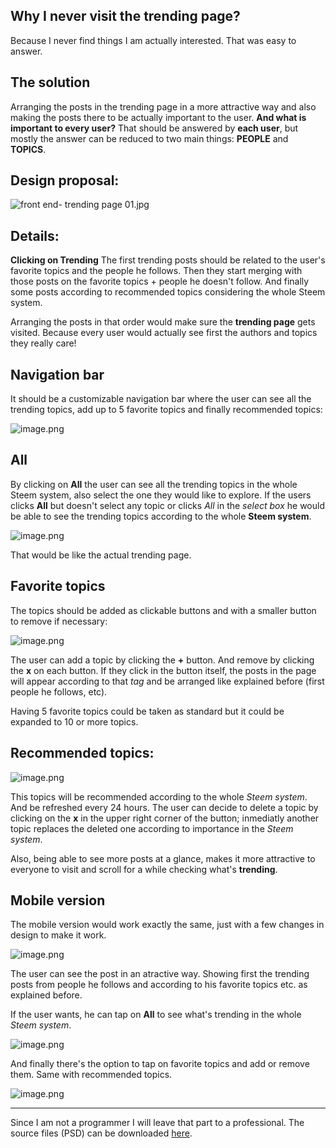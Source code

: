 ## Why I never visit the trending page?

Because I never find things I am actually interested. That was easy to answer.

## The solution

Arranging the posts in the trending page in a more attractive way and also making the posts there to be actually important to the user. **And what is important to every user?** That should be answered by **each user**, but mostly the answer can be reduced to two main things: **PEOPLE** and **TOPICS**.

## Design proposal:

![front end- trending page 01.jpg](https://res.cloudinary.com/hpiynhbhq/image/upload/v1511560211/cttungi1fbqyyz1fh7qo.jpg)

## Details:
**Clicking on Trending**
The first trending posts should be related to the user's favorite topics and the people he follows. Then they start merging with those posts on the favorite topics + people he doesn't follow. And finally some posts according to recommended topics considering the whole Steem system.

Arranging the posts in that order would make sure the **trending page** gets visited. Because every user would actually see first the authors and topics they really care!

## Navigation bar
It should be a customizable navigation bar where the user can see all the trending topics, add up to 5 favorite topics and finally recommended topics:

![image.png](https://res.cloudinary.com/hpiynhbhq/image/upload/v1511560540/ofi023r9rdgjzv31sths.png)

## All
By clicking on **All** the user can see all the trending topics in the whole Steem system, also select the one they would like to explore. If the users clicks **All** but doesn't select any topic or clicks *All* in the *select box* he would be able to see the trending topics according to the whole **Steem system**.

![image.png](https://res.cloudinary.com/hpiynhbhq/image/upload/v1511560945/xdraockfqobsiivtqrl8.png)

That would be like the actual trending page.

## Favorite topics
The topics should be added as clickable buttons and with a smaller button to remove if necessary:

![image.png](https://res.cloudinary.com/hpiynhbhq/image/upload/v1511560580/nhhh7nsuahscgwlnlihy.png)

The user can add a topic by clicking the **+** button. And remove by clicking the **x** on each button. If they click in the button itself, the posts in the page will appear according to that *tag* and be arranged like explained before (first people he follows, etc).

Having 5 favorite topics could be taken as standard but it could be expanded to 10 or more topics.

## Recommended topics:

![image.png](https://res.cloudinary.com/hpiynhbhq/image/upload/v1511560600/mps03uxe9bpwoa8ickuv.png)

This topics will be recommended according to the whole *Steem system*. And be refreshed every 24 hours. The user can decide to delete a topic by clicking on the **x** in the upper right corner of the button; inmediatly another topic replaces the deleted one according to importance in the *Steem system*.

Also, being able to see more posts at a glance, makes it more attractive to everyone to visit and scroll for a while checking what's **trending**.

## Mobile version

The mobile version would work exactly the same, just with a few changes in design to make it work.

![image.png](https://res.cloudinary.com/hpiynhbhq/image/upload/v1511569192/hpktmkwmptpxdjijpfxm.png)
 
The user can see the post in an atractive way. Showing first the trending posts from people he follows and according to his favorite topics etc. as explained before.

If the user wants, he can tap on **All** to see what's trending in the whole *Steem system*.

![image.png](https://res.cloudinary.com/hpiynhbhq/image/upload/v1511569264/ikh9qacdxetd4kt1esq4.png)

And finally there's the option to tap on favorite topics and add or remove them. Same with recommended topics.

![image.png](https://res.cloudinary.com/hpiynhbhq/image/upload/v1511569310/kofs0llm94rjuwch7tfm.png)

---

Since I am not a programmer I will leave that part to a professional. The source files (PSD) can be downloaded [here](https://drive.google.com/drive/folders/1uaBPrXtVWGnWeHUhbnQJAQ5Ihq7yWgid?usp=sharing).

